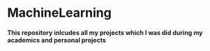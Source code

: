 # MachineLearning
#### This repository inlcudes all my projects which I was did during my academics and personal projects
